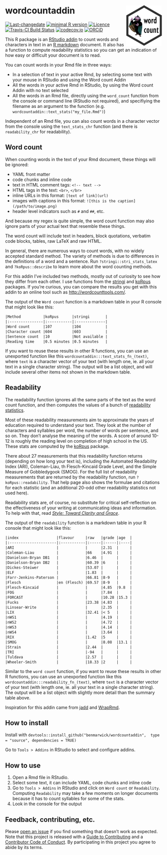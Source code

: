 <!-- README.md is generated from README.Rmd. Please edit that file -->
wordcountaddin <img src="inst/logo.png" align="right" height="130" />
=====================================================================

[![Last-changedate](https://img.shields.io/badge/last%20change-2018--11--21-brightgreen.svg)](https://github.com/benmarwick/wordcountaddin/commits/master)
[![minimal R
version](https://img.shields.io/badge/R%3E%3D-3.5.1-brightgreen.svg)](https://cran.r-project.org/)
[![Licence](https://img.shields.io/github/license/mashape/apistatus.svg)](http://choosealicense.com/licenses/mit/)
[![Travis-CI Build
Status](https://travis-ci.org/benmarwick/wordcountaddin.png?branch=master)](https://travis-ci.org/benmarwick/wordcountaddin)
[![codecov.io](https://codecov.io/github/benmarwick/wordcountaddin/coverage.svg?branch=master)](https://codecov.io/github/benmarwick/wordcountaddin?branch=master)
[![ORCiD](https://img.shields.io/badge/ORCiD-0000--0001--7879--4531-green.svg)](http://orcid.org/0000-0001-7879-4531)

This R package is an [RStudio
addin](https://rstudio.github.io/rstudioaddins/) to count words and
characters in text in an [R markdown](http://rmarkdown.rstudio.com/)
document. It also has a function to compute readability statistics so
you can get an indication of how easy or difficult your document is to
read.

You can count words in your Rmd file in three ways:

-   In a selection of text in your active Rmd, by selecting some text
    with your mouse in RStudio and using the Word count Addin  
-   All the words in your active Rmd in RStudio, by using the Word count
    Addin with no text selected
-   All the words in an Rmd file, directly using the `word_count`
    function from the console or command line (RStudio not required),
    and specifiying the filename as an argument to the function (e.g.
    `wordcountaddin::text_stats("my_file.Rmd")`)

Independent of an Rmd file, you can also count words in a character
vector from the console using the `text_stats_chr` function (and there
is `readability_chr` for readability).

Word count
----------

When counting words in the text of your Rmd document, these things will
be ignored:

-   YAML front matter  
-   code chunks and inline code
-   text in HTML comment tags: `<!-- text -->`
-   HTML tags in the text: `<br>`, `</br>`
-   inline URLs in this format: `[text of link](url)`
-   images with captions in this format:
    `![this is the caption](/path/to/image.png)`
-   header level indicators such as `#` and `##`, etc.

And because my regex is quite simple, the word count function may also
ignore parts of your actual text that resemble these things.

The word count will include text in headers, block quotations, verbatim
code blocks, tables, raw LaTeX and raw HTML.

In general, there are numerous ways to count words, with no widely
accepted standard method. The variety of methods is due to differences
in the definitions of a word and a sentence. Run
`?stringi::stri_stats_latex` and `?koRpus::describe` to learn more about
the word counting methods.

For this addin I’ve included two methods, mostly out of curiosity to see
how they differ from each other. I use functions from the
[stringi](https://cran.r-project.org/web/packages/stringi/index.html)
and [koRpus](https://cran.r-project.org/web/packages/koRpus/index.html)
packages. If you’re curious, you can compare the results you get with
this addin to an online tool such as <http://wordcounttools.com/>.

The output of the `Word count` function is a markdown table in your R
console that might look like this:

    |Method          |koRpus      |stringi       |
    |:---------------|:-----------|:-------------|
    |Word count      |107         |104           |
    |Character count |604         |603           |
    |Sentence count  |10          |Not available |
    |Reading time    |0.5 minutes |0.5 minutes   |

If you want to reuse these results in other R functions, you can use an
unexported function like this `wordcountaddin:::text_stats_fn_(text)`,
where `text` is a character vector of your text (with length one, ie.
all your text in a single character string). The output will be a list
object, and will include several other items not shown in the markdown
table.

Readability
-----------

The readability function ignores all the same parts of the text as the
word count function, and then computes the values of a bunch of
[readability
statistics](https://en.wikipedia.org/wiki/Readability_test).

Most of these readability measurements aim to approximate the years of
education required to understand your text. They look at the number of
characters and syllables per word, the number of words per sentence, and
so on. They don’t analyse the meaning of the words. A score of around
10-12 is roughly the reading level on completion of high school in the
US. These stats are computed by the
[koRpus](https://cran.r-project.org/web/packages/koRpus/index.html)
package.

There about 27 measurements that this readability function returns
(depending on how long your text is), including the Automated
Readability Index (ARI), Coleman-Liau, th Flesch-Kincaid Grade Level,
and the Simple Measure of Gobbledygook (SMOG). For the full list of
readability measurements that are returned by the readability function,
run `?koRpus::readability`. That help page also shows the formulae and
citations for each statistic (and an additional 20-odd other readability
statistics not used here).

Readability stats are, of course, no substitute for critical
self-reflection on the effectiveness of your writing at communicating
ideas and information. To help with that, read [*Style: Toward Clarity
and Grace*](http://www.amazon.com/dp/0226899152).

The output of the `readability` function is a markdown table in your R
console that might look like this:


    |index                 |flavour     |raw   |grade |age  |
    |:---------------------|:-----------|:-----|:-----|:----|
    |ARI                   |            |      |2.31  |     |
    |Coleman-Liau          |            |66    |4.91  |     |
    |Danielson-Bryan DB1   |            |6.46  |      |     |
    |Danielson-Bryan DB2   |            |60.39 |6     |     |
    |Dickes-Steiwer        |            |53.07 |      |     |
    |ELF                   |            |1.83  |      |     |
    |Farr-Jenkins-Paterson |            |66.81 |8-9   |     |
    |Flesch                |en (Flesch) |69.57 |8-9   |     |
    |Flesch-Kincaid        |            |      |4.85  |9.8  |
    |FOG                   |            |      |7.84  |     |
    |FORCAST               |            |      |10.28 |15.3 |
    |Fucks                 |            |23.38 |4.83  |     |
    |Linsear-Write         |            |      |2.35  |     |
    |LIX                   |            |32.41 |< 5   |     |
    |nWS1                  |            |      |4.19  |     |
    |nWS2                  |            |      |4.72  |     |
    |nWS3                  |            |      |4.14  |     |
    |nWS4                  |            |      |3.64  |     |
    |RIX                   |            |1.42  |5     |     |
    |SMOG                  |            |      |8.08  |13.1 |
    |Strain                |            |2.44  |      |     |
    |TRI                   |            |-94   |      |     |
    |Tuldava               |            |2.57  |      |     |
    |Wheeler-Smith         |            |18.33 |2     |     |

Similar to the `word count` function, if you want to reuse these results
in other R functions, you can use an unexported function like this
`wordcountaddin:::readability_fn_(text)`, where `text` is a character
vector of your text (with length one, ie. all your text in a single
character string). The output will be a list object with slightly more
detail than the summary table above.

Inspiration for this addin came from
[jadd](https://github.com/jennybc/jadd) and
[WrapRmd](https://github.com/tjmahr/WrapRmd).

How to install
--------------

Install with
`devtools::install_github("benmarwick/wordcountaddin",  type = "source", dependencies = TRUE)`

Go to `Tools > Addins` in RStudio to select and configure addins.

How to use
----------

1.  Open a Rmd file in RStudio.  
2.  Select some text, it can include YAML, code chunks and inline code  
3.  Go to `Tools > Addins` in RStudio and click on `Word count` or
    `Readability`. Computing `Readability` may take a few moments on
    longer documents because it has to count syllables for some of the
    stats.
4.  Look in the console for the output

Feedback, contributing, etc.
----------------------------

Please [open an
issue](https://github.com/benmarwick/wordcountaddin/issues/new) if you
find something that doesn’t work as expected. Note that this project is
released with a [Guide to Contributing](CONTRIBUTING.md) and a
[Contributor Code of Conduct](CONDUCT.md). By participating in this
project you agree to abide by its terms.
